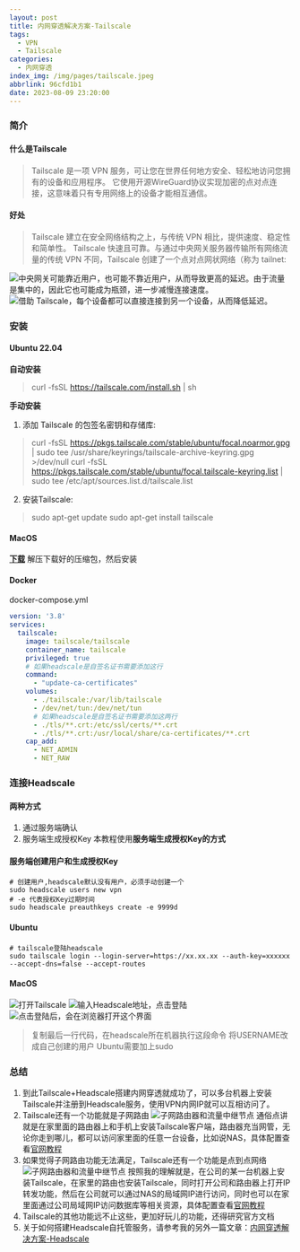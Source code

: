 ```yaml
---
layout: post
title: 内网穿透解决方案-Tailscale
tags:
  - VPN
  - Tailscale
categories:
  - 内网穿透
index_img: /img/pages/tailscale.jpeg
abbrlink: 96cfd1b1
date: 2023-08-09 23:20:00
---
```

### 简介
#### 什么是Tailscale
> Tailscale 是一项 VPN 服务，可让您在世界任何地方安全、轻松地访问您拥有的设备和应用程序。
> 它使用开源WireGuard协议实现加密的点对点连接，这意味着只有专用网络上的设备才能相互通信。
#### 好处
> Tailscale 建立在安全网络结构之上，与传统 VPN 相比，提供速度、稳定性和简单性。
> Tailscale 快速且可靠。与通过中央网关服务器传输所有网络流量的传统 VPN 不同，Tailscale 创建了一个点对点网状网络（称为 tailnet:

![中央网关可能靠近用户，也可能不靠近用户，从而导致更高的延迟。由于流量是集中的，因此它也可能成为瓶颈，进一步减慢连接速度。](../img/pages/tailscale/traditional-vpn.png "中央网关可能靠近用户，也可能不靠近用户，从而导致更高的延迟。由于流量是集中的，因此它也可能成为瓶颈，进一步减慢连接速度。")
![借助 Tailscale，每个设备都可以直接连接到另一个设备，从而降低延迟。](../img/pages/tailscale/tailscale.png "借助 Tailscale，每个设备都可以直接连接到另一个设备，从而降低延迟。")

### 安装
#### Ubuntu 22.04
**自动安装**
> curl -fsSL https://tailscale.com/install.sh | sh
> 
**手动安装**
1. 添加 Tailscale 的包签名密钥和存储库:
> curl -fsSL https://pkgs.tailscale.com/stable/ubuntu/focal.noarmor.gpg | sudo tee /usr/share/keyrings/tailscale-archive-keyring.gpg >/dev/null
> curl -fsSL https://pkgs.tailscale.com/stable/ubuntu/focal.tailscale-keyring.list | sudo tee /etc/apt/sources.list.d/tailscale.list
2. 安装Tailscale:
> sudo apt-get update
> sudo apt-get install tailscale

#### MacOS
**[下载](https://pkgs.tailscale.com/stable/Tailscale-1.46.1-macos.zip)**
解压下载好的压缩包，然后安装

#### Docker
docker-compose.yml
```yaml
version: '3.8'
services:
  tailscale:
    image: tailscale/tailscale
    container_name: tailscale
    privileged: true
    # 如果headscale是自签名证书需要添加这行
    command:
      - "update-ca-certificates"
    volumes:
      - ./tailscale:/var/lib/tailscale
      - /dev/net/tun:/dev/net/tun
      # 如果headscale是自签名证书需要添加这两行
      - ./tls/**.crt:/etc/ssl/certs/**.crt
      - ./tls/**.crt:/usr/local/share/ca-certificates/**.crt
    cap_add:
      - NET_ADMIN
      - NET_RAW
```

### 连接Headscale
#### 两种方式
1. 通过服务端确认
2. 服务端生成授权Key
本教程使用**服务端生成授权Key的方式**
#### 服务端创建用户和生成授权Key
```shell
# 创建用户,headscale默认没有用户，必须手动创建一个
sudo headscale users new vpn
# -e 代表授权Key过期时间
sudo headscale preauthkeys create -e 9999d
```
#### Ubuntu
```shell
# tailscale登陆headscale
sudo tailscale login --login-server=https://xx.xx.xx --auth-key=xxxxxx --accept-dns=false --accept-routes
```
#### MacOS
![打开Tailscale](../img/pages/tailscale/tailscale-mac.png)
![输入Headscale地址，点击登陆](../img/pages/tailscale/tailscale-login.png)
![点击登陆后，会在浏览器打开这个界面](../img/pages/tailscale/tailscale-register.png)
> 复制最后一行代码，在headscale所在机器执行这段命令
> 将USERNAME改成自己创建的用户
> Ubuntu需要加上sudo

### 总结
1. 到此Tailscale+Headscale搭建内网穿透就成功了，可以多台机器上安装Tailscale并注册到Headscale服务，使用VPN内网IP就可以互相访问了。
2. Tailscale还有一个功能就是子网路由
   ![子网路由器和流量中继节点](../img/pages/tailscale/subnets.png)
通俗点讲就是在家里面的路由器上和手机上安装Tailscale客户端，路由器充当网管，无论你走到哪儿，都可以访问家里面的任意一台设备，比如说NAS，具体配置查看[官网教程](https://tailscale.com/kb/1019/subnets/)
3. 如果觉得子网路由功能无法满足，Tailscale还有一个功能是点到点网络
   ![子网路由器和流量中继节点](../img/pages/tailscale/snat-subnet-routes-site-to-site.svg)
按照我的理解就是，在公司的某一台机器上安装Tailscale，在家里的路由也安装Tailscale，同时打开公司和路由器上打开IP转发功能，然后在公司就可以通过NAS的局域网IP进行访问，同时也可以在家里面通过公司局域网IP访问数据库等相关资源，具体配置查看[官网教程](https://tailscale.com/kb/1214/site-to-site/)
4. Tailscale的其他功能远不止这些，更加好玩儿的功能，还得研究官方文档
5. 关于如何搭建Headscale自托管服务，请参考我的另外一篇文章：[内网穿透解决方案-Headscale](https://boothua.cn/posts/87cda224.html)
